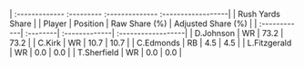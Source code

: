 | :------------- :--------- :-------------- :------------------|
|                       Rush Yards Share                       |
| Player       | Position | Raw Share (%) | Adjusted Share (%) |
| :------------| :--------| :-------------| :------------------|
| D.Johnson    | WR       | 73.2          | 73.2               |
| C.Kirk       | WR       | 10.7          | 10.7               |
| C.Edmonds    | RB       | 4.5           | 4.5                |
| L.Fitzgerald | WR       | 0.0           | 0.0                |
| T.Sherfield  | WR       | 0.0           | 0.0                |